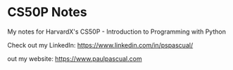 # CS50P Notes
My notes for HarvardX's CS50P - Introduction to Programming with Python

Check out my LinkedIn: https://www.linkedin.com/in/pspascual/

out my website: https://www.paulpascual.com

